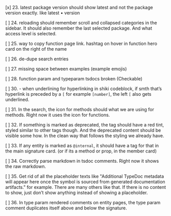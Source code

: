[x] 23. latest package version should show latest and not the package version exactly. like latest • version

[ ] 24. reloading should remember scroll and collapsed categories in the sidebar. It should also remember the last selected package. And what access level is selected.

[ ] 25. way to copy function page link. hashtag on hover in function hero card on the right of the name

[ ] 26. de-dupe search entries

[ ] 27. missing space between examples (example emojis)

[ ] 28. function param and typeparam tsdocs broken (Checkable)

[ ] 30. - when underlining for hyperlinking in shiki codeblock, if smth that’s hyperlink is preceded by a `[` for example `[number]`, the left `[` also gets underlined.

[ ] 31. In the search, the icon for methods should what we are using for methods. Right now it uses the icon for functions.

[ ] 32. If something is marked as deprecated, the tag should have a red tint, styled similar to other tags though. And the deprecated content should be visible some how. In the clean way that follows the styling we already have.

[ ] 33. If any entity is marked as `@internal`, it should have a tag for that in the main signature card. (or if its a method or prop, in the member card)

[ ] 34. Correctly parse markdown in tsdoc comments. Right now it shows the raw markdown.

[ ] 35. Get rid of all the placeholder texts like "Additional TypeDoc metadata will appear here once the symbol is sourced from generated documentation artifacts." for example. There are many others like that. If there is no content to show, just don’t show anything instead of showing a placeholder.

[ ] 36. In type param rendered comments on entity pages, the type param comment duplicates itself above and below the signature.
